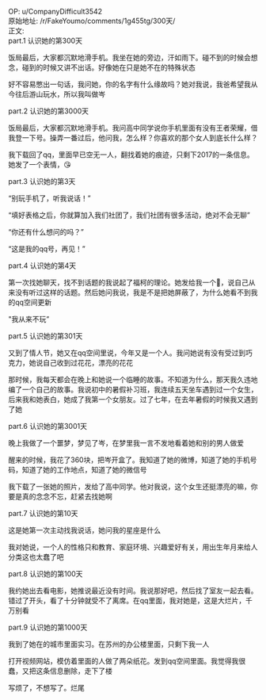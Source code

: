 
OP: u/CompanyDifficult3542  
原始地址: /r/FakeYoumo/comments/1g455tg/300天/  
正文:  
part.1 认识她的第300天  
  
饭局最后，大家都沉默地滑手机。我坐在她的旁边，汗如雨下。碰不到的时候会想念，碰到的时候又讲不出话。好像她在只是她不在的特殊状态  
  
好不容易憋出一句话，我问她，你的名字有什么缘故吗？她对我说，我爸希望我从今往后游山玩水，所以我叫做岑  
  
part.2 认识她的第3000天  
  
饭局最后，大家都沉默地滑手机。我问高中同学说你手机里面有没有王者荣耀，借我登一下号。操弄一番过后，他问我，怎么样？你喜欢的那个女人到底长什么样？  
  
我下载回了qq，里面早已空无一人，翻找着她的痕迹，只剩下2017的一条信息。她发了一个表情，😘  
  
part.3 认识她的第3天  
  
“别玩手机了，听我说话！”  
  
“填好表格之后，你就算加入我们社团了，我们社团有很多活动，绝对不会无聊”  
  
“你还有什么想问的吗？”  
  
“这是我的qq号，再见！”  
  
part.4 认识她的第4天  
  
第一次找她聊天，找不到话题的我说起了福柯的理论。她发给我一个🤯，说自己从来没有听过这样的话题。然后她问我说，我是不是把她屏蔽了，为什么她看不到我的qq空间更新  
  
"我从来不玩”  
  
part.5 认识她的第301天  
  
又到了情人节，她又在qq空间里说，今年又是一个人。我问她说有没有受过到巧克力，她说自己收到过花花，漂亮的花花  
  
那时候，我每天都会在晚上和她说一个临睡的故事。不知道为什么，那天我久违地编了一个自己的故事。我说初中的暑假补习班，我连续五天坐车遇到过一个女生，后来我和她表白，她成了我第一个女朋友。过了七年，在去年暑假的时候我又遇到了她  
  
part.6 认识她的第3001天  
  
晚上我做了一个噩梦，梦见了岑，在梦里我一言不发地看着她和别的男人做爱  
  
醒来的时候，我花了360块，把岑开盒了。我知道了她的微博，知道了她的手机号码，知道了她的工作地点，知道了她的微信号  
  
我下载了一张她的照片，发给了高中同学。他对我说，这个女生还挺漂亮的嘛，你要是真的念念不忘，赶紧去找她啊  
  
part.7 认识她的第10天  
  
这是她第一次主动找我说话，她问我的星座是什么  
  
我对她说，一个人的性格只和教育、家庭环境、兴趣爱好有关，用出生年月来给人分类这也太蠢了吧  
  
part.8 认识她的第100天  
  
我约她出去看电影，她推说最近没有时间。我说那好吧，然后找了室友一起去看。错过了开头，看了十分钟就受不了离席。在qq里面，我对她是，这是大烂片，千万别看  
  
part.9 认识她的第1000天  
  
我到了她在的城市里面实习。在苏州的办公楼里面，只剩下我一人  
  
打开视频网站，模仿着里面的人做了两朵纸花。发到qq空间里面。我觉得我很蠢，又把这条信息删除，走下了楼  
  
写烦了，不想写了。烂尾


